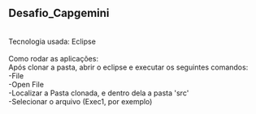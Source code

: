 ## Desafio_Capgemini
<br />Tecnologia usada: Eclipse<br /><br />
Como rodar as aplicações:<br />
Após clonar a pasta, abrir o eclipse e executar os seguintes comandos:<br />
-File<br />-Open File<br />-Localizar a Pasta clonada, e dentro dela a pasta 'src'<br />-Selecionar o arquivo (Exec1, por exemplo)<br />

